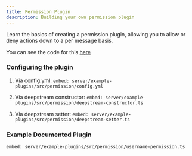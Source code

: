 ```yaml
---
title: Permission Plugin
description: Building your own permission plugin
---
```


Learn the basics of creating a permission plugin, allowing you to allow or deny actions down to a per
message basis.

You can see the code for this [here](https://github.com/deepstreamIO/deepstream.io-example-plugins)

### Configuring the plugin

1) Via config.yml:
`embed: server/example-plugins/src/permission/config.yml`

2) Via deepstream constructor:
`embed: server/example-plugins/src/permission/deepstream-constructor.ts`

3) Via deepstream setter:
`embed: server/example-plugins/src/permission/deepstream-setter.ts`

### Example Documented Plugin

`embed: server/example-plugins/src/permission/username-permission.ts`